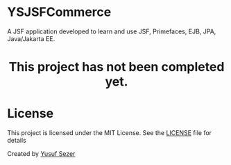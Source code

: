 # YSJSFCommerce

A JSF application developed to learn and use JSF, Primefaces, EJB, JPA, Java/Jakarta EE.

<div align="center">

# This project has not been completed yet.

</div>

# License
This project is licensed under the MIT License. See the [LICENSE](LICENSE) file for details

Created by [Yusuf Sezer](https://www.yusufsezer.com)
